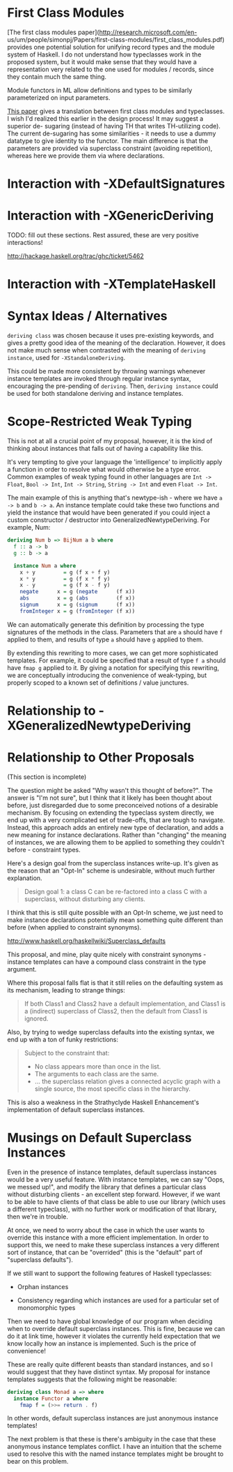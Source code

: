 First Class Modules
===================

[The first class modules paper](http://research.microsoft.com/en-
us/um/people/simonpj/Papers/first-class-modules/first_class_modules.pdf)
provides one potential solution for unifying record types and the module
system of Haskell.  I do not understand how typeclasses work in the proposed
system, but it would make sense that they would have a representation very
related to the one used for modules / records, since they contain much the
same thing.

Module functors in ML allow definitions and types to be similarly parameterized
on input parameters.

[This paper](http://www.stefanwehr.de/publications/Wehr_ML_modules_and_Haskell_type_classes.pdf)
gives a translation between first class modules and typeclasses.  I wish I'd
realized this earlier in the design process!  It may suggest a superior de-
sugaring (instead of having TH that writes TH-utilizing code).  The current
de-sugaring has some similarities - it needs to use a dummy datatype to give
identity to the functor.  The main difference is that the parameters are
provided via superclass constraint (avoiding repetition), whereas here we
provide them via where declarations.


Interaction with -XDefaultSignatures
====================================

Interaction with -XGenericDeriving
==================================

TODO: fill out these sections. Rest assured, these are very positive
interactions!

http://hackage.haskell.org/trac/ghc/ticket/5462

Interaction with -XTemplateHaskell
==================================

Syntax Ideas / Alternatives
===========================

`deriving class` was chosen because it uses pre-existing keywords, and gives a
pretty good idea of the meaning of the declaration.  However, it does not make
much sense when contrasted with the meaning of `deriving instance`, used for 
`-XStandaloneDeriving`.

This could be made more consistent by throwing warnings whenever instance
templates are invoked through regular instance syntax, encouraging the
pre-pending of `deriving`.  Then, `deriving instance` could be used for both
standalone deriving and instance templates.

Scope-Restricted Weak Typing
============================

This is not at all a crucial point of my proposal, however, it is the kind of
thinking about instances that falls out of having a capability like this.

It's very tempting to give your language the 'intelligence' to implicitly apply
a function in order to resolve what would otherwise be a type error.  Common
examples of weak typing found in other languages are `Int -> Float`,
`Bool -> Int`, `Int -> String`, `String -> Int` and even `Float -> Int`.

The main example of this is anything that's newtype-ish - where we have
`a -> b` and `b -> a`.  An instance template could take these two functions and
yield the instance that would have been generated if you could inject a custom
constructor / destructor into GeneralizedNewtypeDeriving.  For example, Num:

```haskell
deriving Num b => BijNum a b where
  f :: a -> b
  g :: b -> a

  instance Num a where
    x + y         = g (f x + f y)
    x * y         = g (f x * f y)
    x - y         = g (f x - f y)
    negate      x = g (negate      (f x))
    abs         x = g (abs         (f x))
    signum      x = g (signum      (f x))
    fromInteger x = g (fromInteger (f x))
```

We can automatically generate this definition by processing the type signatures
of the methods in the class.  Parameters that are `a` should have `f` applied
to them, and results of type `a` should have `g` applied to them.

By extending this rewriting to more cases, we can get more sophisticated
templates.  For example, it could be specified that a result of type `f a`
should have `fmap g` applied to it.  By giving a notation for specifying this
rewriting, we are conceptually introducing the convenience of weak-typing, but
properly scoped to a known set of definitions / value junctures.


Relationship to -XGeneralizedNewtypeDeriving
============================================




Relationship to Other Proposals
===============================

(This section is incomplete)

The question might be asked "Why wasn't this thought of before?".  The answer
is "I'm not sure", but I think that it likely has been thought about before,
just disregarded due to some preconceived notions of a desirable mechanism.
By focusing on extending the typeclass system directly, we end up with a very
complicated set of trade-offs, that are tough to navigate.  Instead, this
approach adds an entirely new type of declaration, and adds a new meaning for
instance declarations.  Rather than "changing" the meaning of instances, we
are allowing them to be applied to something they couldn't before - constraint
types.


Here's a design goal from the superclass instances write-up. It's given
as the reason that an "Opt-In" scheme is undesirable, without much further
explanation.
  
> Design goal 1: a class C can be re-factored into a class C with a
> superclass, without disturbing any clients.

I think that this is still quite possible with an Opt-In scheme, we
just need to make instance declarations potentially mean something
quite different than before (when applied to constraint synonyms).


http://www.haskell.org/haskellwiki/Superclass_defaults

This proposal, and mine, play quite nicely with constraint synonyms -
instance templates can have a compound class constraint in the type
argument.

Where this proposal falls flat is that it still relies on the
defaulting system as its mechanism, leading to strange things:

> If both Class1 and Class2 have a default implementation, and Class1
> is a (indirect) superclass of Class2, then the default from Class1
> is ignored.

Also, by trying to wedge superclass defaults into the existing syntax,
we end up with a ton of funky restrictions:

> Subject to the constraint that:
> * No class appears more than once in the list.
> * The arguments to each class are the same.
> * ... the superclass relation gives a connected acyclic graph with a
    single source, the most specific class in the hierarchy.

This is also a weakness in the Strathyclyde Haskell Enhancement's
implementation of default superclass instances.



Musings on Default Superclass Instances
=======================================

Even in the presence of instance templates, default superclass instances would
be a very useful feature.  With instance templates, we can say "Oops, we
messed up!", and modify the library that defines a particular class without
disturbing clients - an excellent step forward. However, if we want to be able
to have clients of that class be able to use our library (which uses a
different typeclass), with no further work or modification of that library,
then we're in trouble.

At once, we need to worry about the case in which the user wants to override
this instance with a more efficient implementation.  In order to support this,
we need to make these superclass instances a very different sort of instance,
that can be "overrided" (this is the "default" part of "superclass defaults").

If we still want to support the following features of Haskell typeclasses:

* Orphan instances

* Consistency regarding which instances are used for a particular set of
  monomorphic types

Then we need to have global knowledge of our program when deciding when to
override default superclass instances.  This is fine, because we can do it at
link time, however it violates the currently held expectation that we know
locally how an instance is implemented.  Such is the price of convenience!

These are really quite different beasts than standard instances, and so I
would suggest that they have distinct syntax.  My proposal for instance
templates suggests that the following might be reasonable:

```haskell
deriving class Monad a => where
  instance Functor a where
    fmap f = (>>= return . f)
```

In other words, default superclass instances are just anonymous instance
templates!

The next problem is that these is there's ambiguity in the case that these
anonymous instance templates conflict.  I have an intuition that the scheme
used to resolve this with the named instance templates might be brought to
bear on this problem.
